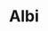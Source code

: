 ---
title: Albi
date: 
draft: false

# descripcion
description : Flor en círculo con piedra

materials: Plata 925

color: Plateado

dimensions: 1cm

code: 01-04-0146

type: "Aros"

categories: []

price: $3.390,00

# Images
# first image will be shown in the product page
images:
  # - image: "images/path_to_image"
  # La ubicacion de las imagenes es imagenes/Aros/Aros.Piedras/01-04-0146-albi
  - image: "./images/aros/piedras/01-04-0146-flor-en-circulo-con-piedra_a.jpeg"
  - image: "./images/aros/piedras/01-04-0146-flor-en-circulo-con-piedra_b.jpeg"
---